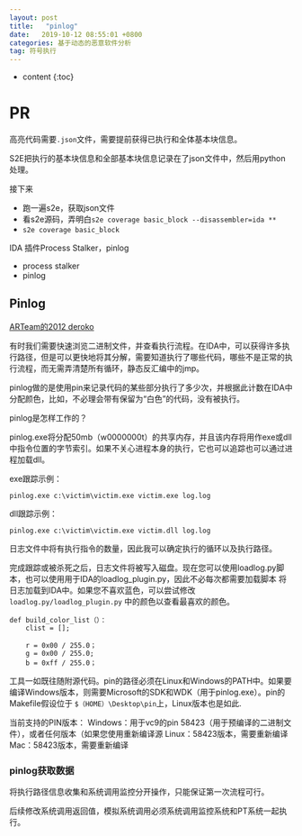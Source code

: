```yaml
---
layout: post
title:   "pinlog"
date:   2019-10-12 08:55:01 +0800
categories: 基于动态的恶意软件分析
tag: 符号执行
---
```


* content
{:toc}




# PR

高亮代码需要`.json`文件，需要提前获得已执行和全体基本块信息。

S2E把执行的基本块信息和全部基本块信息记录在了json文件中，然后用python处理。

接下来

* 跑一遍s2e，获取json文件
* 看s2e源码，弄明白`s2e coverage basic_block --disassembler=ida **`
* `s2e coverage basic_block`

IDA 插件Process Stalker，pinlog

* process stalker
* pinlog

## Pinlog

[ARTeam的2012 deroko](http://deroko.phearless.org/rce.html)                                  

有时我们需要快速浏览二进制文件，并查看执行流程。在IDA中，可以获得许多执行路径，但是可以更快地将其分解，需要知道执行了哪些代码，哪些不是正常的执行流程，而无需弄清楚所有循环，静态反汇编中的jmp。

pinlog做的是使用pin来记录代码的某些部分执行了多少次，并根据此计数在IDA中分配颜色，比如，不必理会带有保留为“白色”的代码，没有被执行。

pinlog是怎样工作的？

pinlog.exe将分配50mb（w0000000t）的共享内存，并且该内存将用作exe或dll中指令位置的字节索引。如果不关心进程本身的执行，它也可以追踪也可以通过进程加载dll。


exe跟踪示例：

```
pinlog.exe c:\victim\victim.exe victim.exe log.log
```

dll跟踪示例：

```
pinlog.exe c:\victim\victim.exe victim.dll log.log
```



日志文件中将有执行指令的数量，因此我可以确定执行的循环以及执行路径。

完成跟踪或被杀死之后，日志文件将被写入磁盘。现在您可以使用loadlog.py脚本，也可以使用用于IDA的loadlog_plugin.py，因此不必每次都需要加载脚本
将日志加载到IDA中。如果您不喜欢蓝色，可以尝试修改`loadlog.py/loadlog_plugin.py` 中的颜色以查看最喜欢的颜色。

    def build_color_list（）：
        clist = [];
        
        r = 0x00 / 255.0；
        g = 0x00 / 255.0;
        b = 0xff / 255.0；

工具一如既往随附源代码。pin的路径必须在Linux和Windows的PATH中。如果要编译Windows版本，则需要Microsoft的SDK和WDK（用于pinlog.exe）。pin的Makefile假设位于 `$（HOME）\Desktop\pin`上，Linux版本也是如此.

当前支持的PIN版本：
Windows：用于vc9的pin 58423（用于预编译的二进制文件），或者任何版本（如果您使用重新编译源
Linux：58423版本，需要重新编译
Mac：58423版本，需要重新编译                                    

### pinlog获取数据

将执行路径信息收集和系统调用监控分开操作，只能保证第一次流程可行。

后续修改系统调用返回值，模拟系统调用必须系统调用监控系统和PT系统一起执行。